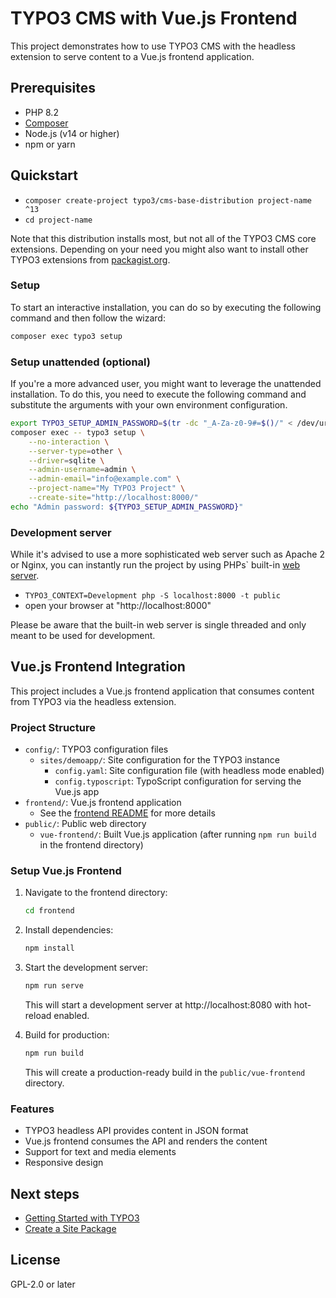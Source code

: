 # TYPO3 CMS with Vue.js Frontend

This project demonstrates how to use TYPO3 CMS with the headless extension to serve content to a Vue.js frontend application.

## Prerequisites

* PHP 8.2
* [Composer](https://getcomposer.org/download/)
* Node.js (v14 or higher)
* npm or yarn

## Quickstart

* `composer create-project typo3/cms-base-distribution project-name ^13`
* `cd project-name`

Note that this distribution installs most, but not all of the TYPO3 CMS core extensions.
Depending on your need you might also want to install other TYPO3 extensions from
[packagist.org](https://packagist.org/?type=typo3-cms-framework).

### Setup

To start an interactive installation, you can do so by executing the following
command and then follow the wizard:

```bash
composer exec typo3 setup
```

### Setup unattended (optional)

If you're a more advanced user, you might want to leverage the unattended installation.
To do this, you need to execute the following command and substitute the arguments
with your own environment configuration.

```bash
export TYPO3_SETUP_ADMIN_PASSWORD=$(tr -dc "_A-Za-z0-9#=$()/" < /dev/urandom | head -c24)
composer exec -- typo3 setup \
    --no-interaction \
    --server-type=other \
    --driver=sqlite \
    --admin-username=admin \
    --admin-email="info@example.com" \
    --project-name="My TYPO3 Project" \
    --create-site="http://localhost:8000/"
echo "Admin password: ${TYPO3_SETUP_ADMIN_PASSWORD}"
```

### Development server

While it's advised to use a more sophisticated web server such as
Apache 2 or Nginx, you can instantly run the project by using PHPs` built-in
[web server](https://secure.php.net/manual/en/features.commandline.webserver.php).

* `TYPO3_CONTEXT=Development php -S localhost:8000 -t public`
* open your browser at "http://localhost:8000"

Please be aware that the built-in web server is single threaded and only meant
to be used for development.

## Vue.js Frontend Integration

This project includes a Vue.js frontend application that consumes content from TYPO3 via the headless extension.

### Project Structure

- `config/`: TYPO3 configuration files
  - `sites/demoapp/`: Site configuration for the TYPO3 instance
    - `config.yaml`: Site configuration file (with headless mode enabled)
    - `config.typoscript`: TypoScript configuration for serving the Vue.js app
- `frontend/`: Vue.js frontend application
  - See the [frontend README](frontend/README.md) for more details
- `public/`: Public web directory
  - `vue-frontend/`: Built Vue.js application (after running `npm run build` in the frontend directory)

### Setup Vue.js Frontend

1. Navigate to the frontend directory:
   ```bash
   cd frontend
   ```

2. Install dependencies:
   ```bash
   npm install
   ```

3. Start the development server:
   ```bash
   npm run serve
   ```
   This will start a development server at http://localhost:8080 with hot-reload enabled.

4. Build for production:
   ```bash
   npm run build
   ```
   This will create a production-ready build in the `public/vue-frontend` directory.

### Features

- TYPO3 headless API provides content in JSON format
- Vue.js frontend consumes the API and renders the content
- Support for text and media elements
- Responsive design

##  Next steps

* [Getting Started with TYPO3](https://docs.typo3.org/permalink/t3start:start)
* [Create a Site Package](https://docs.typo3.org/permalink/t3sitepackage:start)

## License

GPL-2.0 or later
